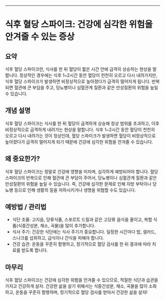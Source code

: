 ---

# 식후 혈당 스파이크: 건강에 심각한 위험을 안겨줄 수 있는 증상

## 요약
식후 혈당 스파이크란, 식사를 한 뒤 혈당이 짧은 시간 안에 급격히 상승하는 현상을 말합니다. 정상적인 경우에는 식후 1~2시간 동안 혈당이 천천히 오르고 다시 내려가지만, 식후 혈당 스파이크가 발생하면 비정상적으로 높아졌다가 급격히 떨어지게 됩니다. 반복되면 혈관에 큰 부담을 주고, 당뇨병이나 심혈관계 질환과 같은 만성질환의 위험을 높일 수 있습니다.

## 개념 설명
식후 혈당 스파이크는 식사를 한 뒤 혈당이 급격하게 상승해 정상 범위를 초과하고, 이후 비정상적으로 급격하게 내려가는 현상을 말합니다. 식후 1~2시간 동안 혈당이 천천히 오르고 다시 내려가는 것이 정상인데, 혈당 스파이크가 발생하면 혈당이 비정상적으로 높아졌다가 급격히 떨어지게 되기 때문에 건강에 심각한 위험을 안겨줄 수 있습니다.

## 왜 중요한가?
식후 혈당 스파이크는 정말로 건강에 영향을 미치며, 심각하게 예방되어야 합니다. 혈당 스파이크의 반복으로 인해 혈관에 큰 부담이 주어서, 당뇨병이나 심혈관계 질환과 같은 만성질환의 위험을 높일 수 있습니다. 즉, 건강에 심각한 문제로 인해 지방 부탁이나 당뇨병 등으로 인해 생활의 질을 저하시키거나 생명을 위협할 수도 있습니다.

## 예방법 / 관리법
- 식단 조율: 고지음, 당류식품, 스포르트 드릴과 같은 고당류 음식을 줄이고, 복합 식품(식중간성분, 채소, 곡물)을 많이 추가합니다.
- 식사 주기: 건강한 식단에는 식사 주기가 중요합니다. 일정한 시간마다 밥, 샐러드, 스나크를 섭취하고, 급식이나 간식을 피해야 합니다.
- 건강 습관: 운동을 꾸준히 함행하고, 정기적으로 혈당 검사를 한 뒤 결과에 따라 치료를 받도록 합니다.

## 마무리
식후 혈당 스파이크는 건강에 심각한 위험을 안겨줄 수 있으므로, 적절한 식단과 습관을 가지고 건강하게 살자. 건강한 삶을 살기 위해서는 식중간성분, 채소, 곡물을 많이 소화하고, 운동을 꾸준히 함행하며, 정기적으로 혈당 검사를 받아서 건강한 삶을 살자!